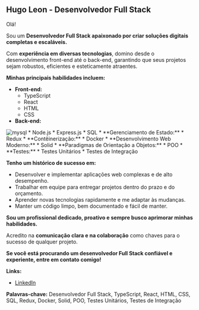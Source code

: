 ## Hugo Leon - Desenvolvedor Full Stack

Olá! 

Sou um **Desenvolvedor Full Stack apaixonado por criar soluções digitais completas e escaláveis.** 

Com **experiência em diversas tecnologias**, domino desde o desenvolvimento front-end até o back-end, garantindo que seus projetos sejam robustos, eficientes e esteticamente atraentes.

**Minhas principais habilidades incluem:**

* **Front-end:**
    * TypeScript
    * React
    * HTML
    * CSS
* **Back-end:**
<img alt="mysql" src="https://img.shields.io/badge/MySQL-005C84?style=for-the-badge&logo=mysql&logoColor=white">        
    * Node.js
    * Express.js
    * SQL
* **Gerenciamento de Estado:**
    * Redux
* **Contêinerização:**
    * Docker
* **Desenvolvimento Web Moderno:**
    * Solid
* **Paradigmas de Orientação a Objetos:**
    * POO
* **Testes:**
    * Testes Unitários
    * Testes de Integração

**Tenho um histórico de sucesso em:**

* Desenvolver e implementar aplicações web complexas e de alto desempenho.
* Trabalhar em equipe para entregar projetos dentro do prazo e do orçamento.
* Aprender novas tecnologias rapidamente e me adaptar às mudanças.
* Manter um código limpo, bem documentado e fácil de manter.

**Sou um profissional dedicado, proativo e sempre busco aprimorar minhas habilidades.** 

Acredito na **comunicação clara e na colaboração** como chaves para o sucesso de qualquer projeto.

**Se você está procurando um desenvolvedor Full Stack confiável e experiente, entre em contato comigo!**

**Links:**

* [LinkedIn](https://www.linkedin.com/in/hugo-leon-76275212b/)


**Palavras-chave:** Desenvolvedor Full Stack, TypeScript, React, HTML, CSS, SQL, Redux, Docker, Solid, POO, Testes Unitários, Testes de Integração


